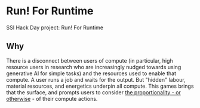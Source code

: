 # Run! For Runtime

SSI Hack Day project: Run! For Runtime

## Why

There is a disconnect between users of compute (in particular, high resource users in research who are increasingly nudged towards using generative AI for simple tasks) and the resources used to enable that compute. A user runs a job and waits for the output. But "hidden" labour, material resources, and energetics underpin all compute. This games brings that the surface, and prompts users to consider [the proportionality - or otherwise](https://royalsociety.org/news-resources/projects/digital-technology-and-the-planet/) - of their compute actions.
